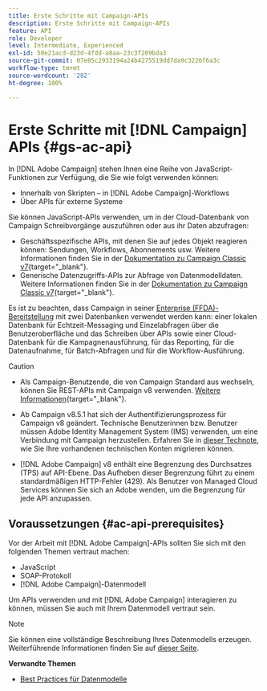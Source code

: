 ```yaml
---
title: Erste Schritte mit Campaign-APIs
description: Erste Schritte mit Campaign-APIs
feature: API
role: Developer
level: Intermediate, Experienced
exl-id: 50e21acd-d23d-4fdd-a8aa-23c3f209bda3
source-git-commit: 07e85c2933194a24b4275519dd7da9c3226f6a3c
workflow-type: tm+mt
source-wordcount: '282'
ht-degree: 100%

---
```


# Erste Schritte mit [!DNL Campaign] APIs {#gs-ac-api}

In [!DNL Adobe Campaign] stehen Ihnen eine Reihe von JavaScript-Funktionen zur Verfügung, die Sie wie folgt verwenden können:

* Innerhalb von Skripten – in [!DNL Adobe Campaign]-Workflows
* Über APIs für externe Systeme

Sie können JavaScript-APIs verwenden, um in der Cloud-Datenbank von Campaign Schreibvorgänge auszuführen oder aus ihr Daten abzufragen:

* Geschäftsspezifische APIs, mit denen Sie auf jedes Objekt reagieren können: Sendungen, Workflows, Abonnements usw. Weitere Informationen finden Sie in der [Dokumentation zu Campaign Classic v7](https://experienceleague.adobe.com/docs/campaign-classic/using/configuring-campaign-classic/api/business-oriented-apis.html?lang=de#configuring-campaign-classic){target="_blank"}.
* Generische Datenzugriffs-APIs zur Abfrage von Datenmodelldaten. Weitere Informationen finden Sie in der [Dokumentation zu Campaign Classic v7](https://experienceleague.adobe.com/docs/campaign-classic/using/configuring-campaign-classic/api/data-oriented-apis.html?lang=de){target="_blank"}.

Es ist zu beachten, dass Campaign in seiner [Enterprise (FFDA)-Bereitstellung](../architecture/enterprise-deployment.md) mit zwei Datenbanken verwendet werden kann: einer lokalen Datenbank für Echtzeit-Messaging und Einzelabfragen über die Benutzeroberfläche und das Schreiben über APIs sowie einer Cloud-Datenbank für die Kampagnenausführung, für das Reporting, für die Datenaufnahme, für Batch-Abfragen und für die Workflow-Ausführung.

>[!CAUTION]
>
>* Als Campaign-Benutzende, die von Campaign Standard aus wechseln, können Sie REST-APIs mit Campaign v8 verwenden. [Weitere Informationen](https://experienceleague.adobe.com/de/docs/experience-cloud/campaign/apis/get-started-apis){target="_blank"}.
>
>* Ab Campaign v8.5.1 hat sich der Authentifizierungsprozess für Campaign v8 geändert. Technische Benutzerinnen bzw. Benutzer müssen Adobe Identity Management System (IMS) verwenden, um eine Verbindung mit Campaign herzustellen. Erfahren Sie in [dieser Technote](../../technotes/upgrades/ims-migration.md), wie Sie Ihre vorhandenen technischen Konten migrieren können.
>
>* [!DNL Adobe Campaign] v8 enthält eine Begrenzung des Durchsatzes (TPS) auf API-Ebene. Das Aufheben dieser Begrenzung führt zu einem standardmäßigen HTTP-Fehler (429). Als Benutzer von Managed Cloud Services können Sie sich an Adobe wenden, um die Begrenzung für jede API anzupassen.
> 

## Voraussetzungen {#ac-api-prerequisites}

Vor der Arbeit mit [!DNL Adobe Campaign]-APIs sollten Sie sich mit den folgenden Themen vertraut machen:

* JavaScript
* SOAP-Protokoll
* [!DNL Adobe Campaign]-Datenmodell

Um APIs verwenden und mit [!DNL Adobe Campaign] interagieren zu können, müssen Sie auch mit Ihrem Datenmodell vertraut sein.

>[!NOTE]
>Sie können eine vollständige Beschreibung Ihres Datenmodells erzeugen. Weiterführende Informationen finden Sie auf [dieser Seite](datamodel.md).


**Verwandte Themen**

* [Best Practices für Datenmodelle](datamodel-best-practices.md)
